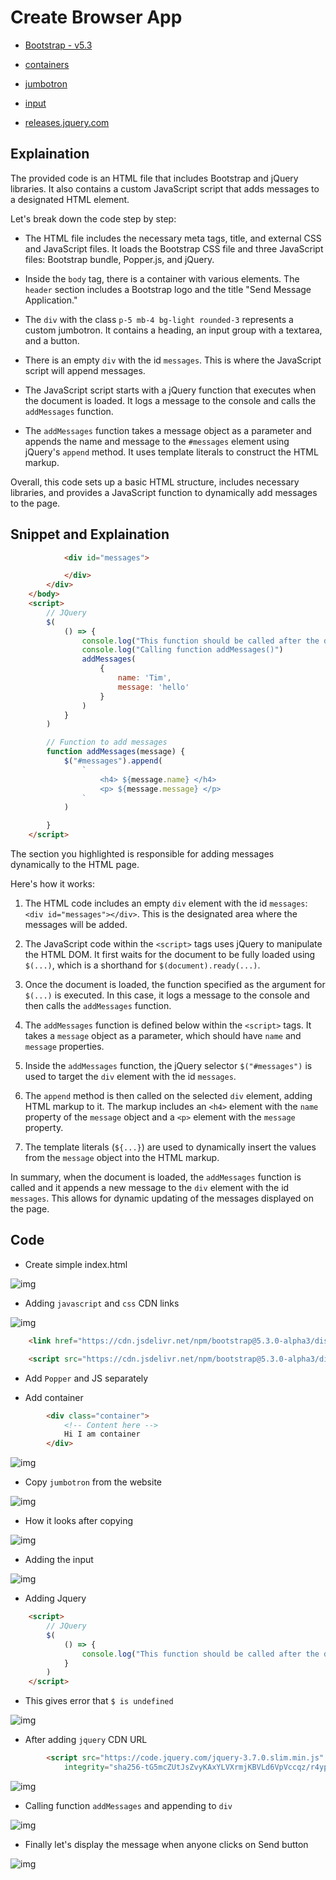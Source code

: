 # Create Browser App

- [Bootstrap - v5.3](https://getbootstrap.com/docs/5.3/getting-started/introduction/)
- [containers](https://getbootstrap.com/docs/5.3/layout/containers/)
- [jumbotron](https://getbootstrap.com/docs/5.3/migration/#jumbotron)
- [input](https://getbootstrap.com/docs/5.2/forms/input-group/#basic-example)

- [releases.jquery.com](https://releases.jquery.com)

## Explaination

The provided code is an HTML file that includes Bootstrap and jQuery libraries. It also contains a custom JavaScript script that adds messages to a designated HTML element.

Let's break down the code step by step:

- The HTML file includes the necessary meta tags, title, and external CSS and JavaScript files. It loads the Bootstrap CSS file and three JavaScript files: Bootstrap bundle, Popper.js, and jQuery.

- Inside the `body` tag, there is a container with various elements. The `header` section includes a Bootstrap logo and the title "Send Message Application."

- The `div` with the class `p-5 mb-4 bg-light rounded-3` represents a custom jumbotron. It contains a heading, an input group with a textarea, and a button.

- There is an empty `div` with the id `messages`. This is where the JavaScript script will append messages.

- The JavaScript script starts with a jQuery function that executes when the document is loaded. It logs a message to the console and calls the `addMessages` function.

- The `addMessages` function takes a message object as a parameter and appends the name and message to the `#messages` element using jQuery's `append` method. It uses template literals to construct the HTML markup.

Overall, this code sets up a basic HTML structure, includes necessary libraries, and provides a JavaScript function to dynamically add messages to the page.

## Snippet and Explaination

```html
            <div id="messages">

            </div>
        </div>
    </body>
    <script>
        // JQuery
        $(
            () => {
                console.log("This function should be called after the document is loaded.")
                console.log("Calling function addMessages()")
                addMessages(
                    {
                        name: 'Tim',
                        message: 'hello'
                    }
                )
            }
        )

        // Function to add messages
        function addMessages(message) {
            $("#messages").append(
                `
                    <h4> ${message.name} </h4>
                    <p> ${message.message} </p>
                `
            )

        }
    </script>
```

The section you highlighted is responsible for adding messages dynamically to the HTML page.

Here's how it works:

1. The HTML code includes an empty `div` element with the id `messages`: `<div id="messages"></div>`. This is the designated area where the messages will be added.

2. The JavaScript code within the `<script>` tags uses jQuery to manipulate the HTML DOM. It first waits for the document to be fully loaded using `$(...)`, which is a shorthand for `$(document).ready(...)`.

3. Once the document is loaded, the function specified as the argument for `$(...)` is executed. In this case, it logs a message to the console and then calls the `addMessages` function.

4. The `addMessages` function is defined below within the `<script>` tags. It takes a `message` object as a parameter, which should have `name` and `message` properties.

5. Inside the `addMessages` function, the jQuery selector `$("#messages")` is used to target the `div` element with the id `messages`.

6. The `append` method is then called on the selected `div` element, adding HTML markup to it. The markup includes an `<h4>` element with the `name` property of the `message` object and a `<p>` element with the `message` property.

7. The template literals (`${...}`) are used to dynamically insert the values from the `message` object into the HTML markup.

In summary, when the document is loaded, the `addMessages` function is called and it appends a new message to the `div` element with the id `messages`. This allows for dynamic updating of the messages displayed on the page.

## Code

- Create simple index.html

![img](.images/image-2023-05-13-15-32-48.png)

- Adding `javascript` and `css` CDN links

![img](.images/image-2023-05-13-15-34-28.png)

```html
    <link href="https://cdn.jsdelivr.net/npm/bootstrap@5.3.0-alpha3/dist/css/bootstrap.min.css" rel="stylesheet" integrity="sha384-KK94CHFLLe+nY2dmCWGMq91rCGa5gtU4mk92HdvYe+M/SXH301p5ILy+dN9+nJOZ" crossorigin="anonymous">

    <script src="https://cdn.jsdelivr.net/npm/bootstrap@5.3.0-alpha3/dist/js/bootstrap.bundle.min.js" integrity="sha384-ENjdO4Dr2bkBIFxQpeoTz1HIcje39Wm4jDKdf19U8gI4ddQ3GYNS7NTKfAdVQSZe" crossorigin="anonymous"></script>

```

- Add `Popper` and JS separately

- Add container

```html
        <div class="container">
            <!-- Content here -->
            Hi I am container
        </div>
```

![img](.images/image-2023-05-13-15-42-04.png)

- Copy `jumbotron` from the website

![img](.images/image-2023-05-13-16-38-42.png)

- How it looks after copying

![img](.images/image-2023-05-13-16-40-58.png)

- Adding the input

![img](.images/image-2023-05-13-16-55-52.png)

- Adding Jquery

```html
    <script>
        // JQuery
        $(
            () => {
                console.log("This function should be called after the document is loaded.")
            }
        )
    </script>
```

- This gives error that `$ is undefined` 

![img](.images/image-2023-05-14-11-19-11.png)

- After adding `jquery` CDN URL

```html
        <script src="https://code.jquery.com/jquery-3.7.0.slim.min.js"
            integrity="sha256-tG5mcZUtJsZvyKAxYLVXrmjKBVLd6VpVccqz/r4ypFE=" crossorigin="anonymous"></script>
```

![img](.images/image-2023-05-14-11-25-53.png)

- Calling function `addMessages` and appending to `div`

![img](.images/image-2023-05-14-11-37-44.png)

- Finally let's display the message when anyone clicks on Send button
  
![img](.images/image-2023-05-14-12-08-16.png)
